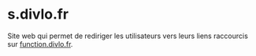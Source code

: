 # s.divlo.fr

Site web qui permet de rediriger les utilisateurs vers leurs liens raccourcis sur [function.divlo.fr](https://function.divlo.fr/).
